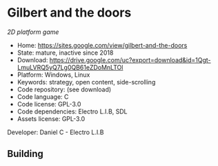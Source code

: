 # Gilbert and the doors

_2D platform game_

- Home: https://sites.google.com/view/gilbert-and-the-doors
- State: mature, inactive since 2018
- Download: https://drive.google.com/uc?export=download&id=1Qgt-LmuLVRQ5yQ7Lg0QB61eZDoMnLTOl
- Platform: Windows, Linux
- Keywords: strategy, open content, side-scrolling
- Code repository: (see download)
- Code language: C
- Code license: GPL-3.0
- Code dependencies: Electro L.I.B, SDL
- Assets license: GPL-3.0

Developer: Daniel C - Electro L.I.B

## Building
